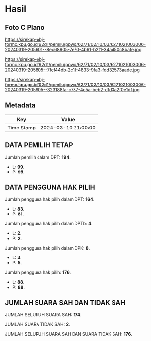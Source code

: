 # Hasil

## Foto C Plano

https://sirekap-obj-formc.kpu.go.id/92d1/pemilu/ppwp/62/71/02/10/03/6271021003006-20240319-205601--8ec68905-7e70-4b61-b2f1-34ad50c8bafe.jpg

https://sirekap-obj-formc.kpu.go.id/92d1/pemilu/ppwp/62/71/02/10/03/6271021003006-20240319-205805--7fcf44db-2c11-4833-9fa3-fdd32573aade.jpg

https://sirekap-obj-formc.kpu.go.id/92d1/pemilu/ppwp/62/71/02/10/03/6271021003006-20240319-205905--323188fa-c787-4c5a-beb2-c1d3a2f0e1df.jpg


## Metadata

| Key        | Value               |
| ---------- | ------------------- |
| Time Stamp | 2024-03-19 21:00:00 |


## DATA PEMILIH TETAP

Jumlah pemilih dalam DPT: **194**.
 * L: **99**.
 * P: **95**.

## DATA PENGGUNA HAK PILIH

Jumlah pengguna hak pilih dalam DPT: **164**.
 * L: **83**.
 * P: **81**.

Jumlah pengguna hak pilih dalam DPTb: **4**.
 * L: **2**.
 * P: **2**.

Jumlah pengguna hak pilih dalam DPK: **8**.
 * L: **3**.
 * P: **5**.

Jumlah pengguna hak pilih: **176**.
 * L: **88**.
 * P: **88**.

## JUMLAH SUARA SAH DAN TIDAK SAH

JUMLAH SELURUH SUARA SAH: **174**.

JUMLAH SUARA TIDAK SAH: **2**.

JUMLAH SELURUH SUARA SAH DAN SUARA TIDAK SAH: **176**.


